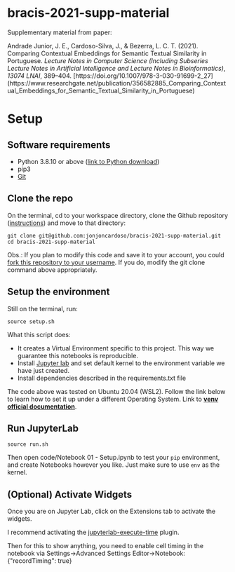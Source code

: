# bracis-2021-supp-material

Supplementary material from paper:

<div class="csl-entry">Andrade Junior, J. E., Cardoso-Silva, J., &#38; Bezerra, L. C. T. (2021). Comparing Contextual Embeddings for Semantic Textual Similarity in Portuguese. <i>Lecture Notes in Computer Science (Including Subseries Lecture Notes in Artificial Intelligence and Lecture Notes in Bioinformatics)</i>, <i>13074 LNAI</i>, 389–404. [https://doi.org/10.1007/978-3-030-91699-2_27](https://www.researchgate.net/publication/356582885_Comparing_Contextual_Embeddings_for_Semantic_Textual_Similarity_in_Portuguese)</div>

# Setup

## Software requirements

- Python 3.8.10 or above ([link to Python download](https://www.python.org/downloads/))
- pip3
- [Git](https://docs.github.com/en/get-started/quickstart/set-up-git) 

## Clone the repo

On the terminal, cd to your workspace directory, clone the Github repository ([instructions](https://docs.github.com/en/repositories/creating-and-managing-repositories/cloning-a-repository)) and move to that directory:

```shell 
git clone git@github.com:jonjoncardoso/bracis-2021-supp-material.git
cd bracis-2021-supp-material
```

Obs.: If you plan to modify this code and save it to your account, you could [fork this repository to your username](https://docs.github.com/en/get-started/quickstart/fork-a-repo). If you do, modify the git clone command above appropriately.

## Setup the environment


Still on the terminal, run:

```shell
source setup.sh
```

What this script does:

- It creates a Virtual Environment specific to this project. This way we guarantee this notebooks is reproducible.
- Install [Jupyter lab](https://jupyterlab.readthedocs.io/en/stable/getting_started/overview.html) and set default kernel to the environment variable we have just created.
- Install dependencies described in the requirements.txt file

The code above was tested on Ubuntu 20.04 (WSL2). Follow the link below to learn how to set it up under a different Operating System. Link to [**venv official documentation**](https://packaging.python.org/en/latest/guides/installing-using-pip-and-virtual-environments/#creating-a-virtual-environment).


## Run JupyterLab

```shell
source run.sh
```

Then open code/Notebook 01 - Setup.ipynb to test your `pip` environment, and create Notebooks however you like. Just make sure to use `env` as the kernel.


## (Optional) Activate Widgets

Once you are on Jupyter Lab, click on the Extensions tab to activate the widgets. 

I recommend activating the [jupyterlab-execute-time](https://github.com/deshaw/jupyterlab-execute-time) plugin.

Then for this to show anything, you need to enable cell timing in the notebook via Settings->Advanced Settings Editor->Notebook: {"recordTiming": true}


